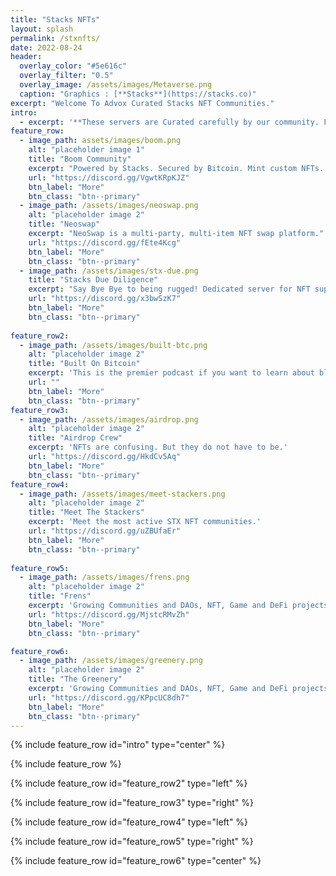 ```yaml
---
title: "Stacks NFTs"
layout: splash
permalink: /stxnfts/
date: 2022-08-24
header:
  overlay_color: "#5e616c"
  overlay_filter: "0.5"
  overlay_image: /assets/images/Metaverse.png
  caption: "Graphics : [**Stacks**](https://stacks.co)"
excerpt: "Welcome To Advox Curated Stacks NFT Communities."
intro: 
  - excerpt: '**These servers are Curated carefully by our community. From NFT marketplace security to warm walkthroughs the NFT ecosystem.**'
feature_row:
  - image_path: assets/images/boom.png
    alt: "placeholder image 1"
    title: "Boom Community"
    excerpt: "Powered by Stacks. Secured by Bitcoin. Mint custom NFTs. Reward generating NFTs."
    url: "https://discord.gg/VgwtKRpKJZ"
    btn_label: "More"
    btn_class: "btn--primary"
  - image_path: /assets/images/neoswap.png
    alt: "placeholder image 2"
    title: "Neoswap"
    excerpt: "NeoSwap is a multi-party, multi-item NFT swap platform."
    url: "https://discord.gg/fEte4Kcg"
    btn_label: "More"
    btn_class: "btn--primary"
  - image_path: /assets/images/stx-due.png
    title: "Stacks Due Diligence"
    excerpt: "Say Bye Bye to being rugged! Dedicated server for NFT support & updates."
    url: "https://discord.gg/x3bwSzK7"
    btn_label: "More"
    btn_class: "btn--primary"
    
feature_row2:
  - image_path: /assets/images/built-btc.png
    alt: "placeholder image 2"
    title: "Built On Bitcoin"
    excerpt: 'This is the premier podcast if you want to learn about bleeding edge innovation on Bitcoin. Covering apps & founders building the Bitcoin ecosystem.'
    url: ""
    btn_label: "More"
    btn_class: "btn--primary"
feature_row3:
  - image_path: /assets/images/airdrop.png
    alt: "placeholder image 2"
    title: "Airdrop Crew"
    excerpt: 'NFTs are confusing. But they do not have to be.'
    url: "https://discord.gg/HkdCv5Aq"
    btn_label: "More"
    btn_class: "btn--primary"
feature_row4:
  - image_path: /assets/images/meet-stackers.png
    alt: "placeholder image 2"
    title: "Meet The Stackers"
    excerpt: 'Meet the most active STX NFT communities.'
    url: "https://discord.gg/uZBUfaEr"
    btn_label: "More"
    btn_class: "btn--primary"
    
feature_row5:
  - image_path: /assets/images/frens.png
    alt: "placeholder image 2"
    title: "Frens"
    excerpt: 'Growing Communities and DAOs, NFT, Game and DeFi projects.'
    url: "https://discord.gg/MjstcRMvZh"
    btn_label: "More"
    btn_class: "btn--primary"

feature_row6:
  - image_path: /assets/images/greenery.png
    alt: "placeholder image 2"
    title: "The Greenery"
    excerpt: 'Growing Communities and DAOs, NFT, Game and DeFi projects.'
    url: "https://discord.gg/KPpcUC8dh7"
    btn_label: "More"
    btn_class: "btn--primary"
---
```


{% include feature_row id="intro" type="center" %}

{% include feature_row %}

{% include feature_row id="feature_row2" type="left" %}

{% include feature_row id="feature_row3" type="right" %}

{% include feature_row id="feature_row4" type="left" %}

{% include feature_row id="feature_row5" type="right" %}

{% include feature_row id="feature_row6" type="center" %}

